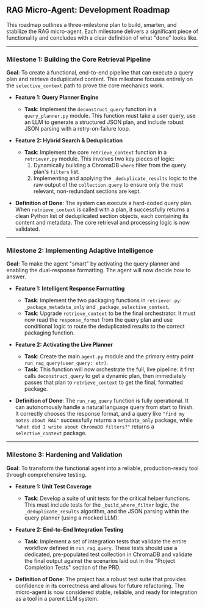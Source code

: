 ## RAG Micro-Agent: Development Roadmap

This roadmap outlines a three-milestone plan to build, smarten, and stabilize the RAG micro-agent. Each milestone delivers a significant piece of functionality and concludes with a clear definition of what "done" looks like.

---

### **Milestone 1: Building the Core Retrieval Pipeline**

**Goal**: To create a functional, end-to-end pipeline that can execute a query plan and retrieve deduplicated content. This milestone focuses entirely on the `selective_context` path to prove the core mechanics work.

*   **Feature 1: Query Planner Engine**
    *   **Task**: Implement the `deconstruct_query` function in a `query_planner.py` module. This function must take a user query, use an LLM to generate a structured JSON plan, and include robust JSON parsing with a retry-on-failure loop.

*   **Feature 2: Hybrid Search & Deduplication**
    *   **Task**: Implement the core `retrieve_context` function in a `retriever.py` module. This involves two key pieces of logic:
        1.  Dynamically building a ChromaDB `where` filter from the query plan's `filters` list.
        2.  Implementing and applying the `_deduplicate_results` logic to the raw output of the `collection.query` to ensure only the most relevant, non-redundant sections are kept.

*   **Definition of Done**: The system can execute a hard-coded query plan. When `retrieve_context` is called with a plan, it successfully returns a clean Python list of deduplicated section objects, each containing its content and metadata. The core retrieval and processing logic is now validated.

---

### **Milestone 2: Implementing Adaptive Intelligence**

**Goal**: To make the agent "smart" by activating the query planner and enabling the dual-response formatting. The agent will now decide *how* to answer.

*   **Feature 1: Intelligent Response Formatting**
    *   **Task**: Implement the two packaging functions in `retriever.py`: `_package_metadata_only` and `_package_selective_context`.
    *   **Task**: Upgrade `retrieve_context` to be the final orchestrator. It must now read the `response_format` from the query plan and use conditional logic to route the deduplicated results to the correct packaging function.

*   **Feature 2: Activating the Live Planner**
    *   **Task**: Create the main `agent.py` module and the primary entry point `run_rag_query(user_query: str)`.
    *   **Task**: This function will now orchestrate the full, live pipeline: it first calls `deconstruct_query` to get a dynamic plan, then immediately passes that plan to `retrieve_context` to get the final, formatted package.

*   **Definition of Done**: The `run_rag_query` function is fully operational. It can autonomously handle a natural language query from start to finish. It correctly chooses the response format, and a query like `"find my notes about RAG"` successfully returns a `metadata_only` package, while `"what did I write about ChromaDB filters?"` returns a `selective_context` package.

---

### **Milestone 3: Hardening and Validation**

**Goal**: To transform the functional agent into a reliable, production-ready tool through comprehensive testing.

*   **Feature 1: Unit Test Coverage**
    *   **Task**: Develop a suite of unit tests for the critical helper functions. This must include tests for the `_build_where_filter` logic, the `_deduplicate_results` algorithm, and the JSON parsing within the query planner (using a mocked LLM).

*   **Feature 2: End-to-End Integration Testing**
    *   **Task**: Implement a set of integration tests that validate the entire workflow defined in `run_rag_query`. These tests should use a dedicated, pre-populated test collection in ChromaDB and validate the final output against the scenarios laid out in the "Project Completion Tests" section of the PRD.

*   **Definition of Done**: The project has a robust test suite that provides confidence in its correctness and allows for future refactoring. The micro-agent is now considered stable, reliable, and ready for integration as a tool in a parent LLM system.

